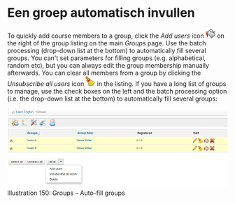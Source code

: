 # Een groep automatisch invullen

To quickly add course members to a group, click the _Add users_ icon ![](../../.gitbook/assets/graphics283%20%283%29.png) on the right of the group listing on the main _Groups_ page. Use the batch processing \(drop-down list at the bottom\) to automatically fill several groups. You can't set parameters for filling groups \(e.g. alphabetical, random etc\), but you can always edit the group membership manually afterwards. You can clear all members from a group by clicking the _Unsubscribe all users_ icon ![](../../.gitbook/assets/graphics284%20%283%29.png) in the listing. If you have a long list of groups to manage, use the check boxes on the left and the batch processing option \(i.e. the drop-down list at the bottom\) to automatically fill several groups:

![](../../.gitbook/assets/images215%20%283%29.png)Illustration 150: Groups – Auto-fill groups

